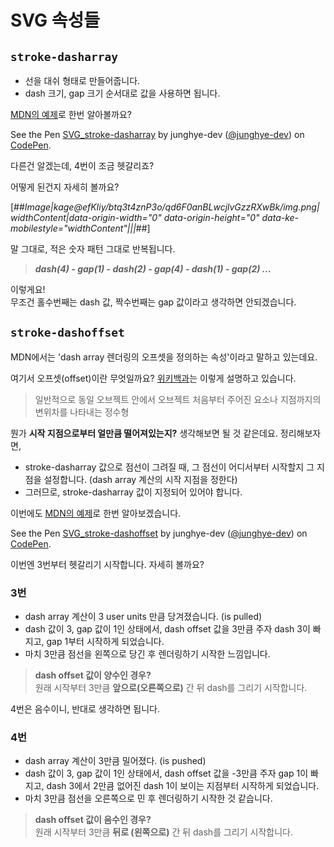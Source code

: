 # SVG 속성들

## **`stroke-dasharray`**

-   선을 대쉬 형태로 만들어줍니다.
-   dash 크기, gap 크기 순서대로 값을 사용하면 됩니다.

[MDN의 예제](https://developer.mozilla.org/en-US/docs/Web/SVG/Attribute/stroke-dasharray)로 한번 알아볼까요?

See the Pen [SVG\_stroke-dasharray](https://codepen.io/junghye-dev/pen/QWdoygq) by junghye-dev ([@junghye-dev](https://codepen.io/junghye-dev)) on [CodePen](https://codepen.io).

<script src="https://cpwebassets.codepen.io/assets/embed/ei.js"></script><script src="https://cpwebassets.codepen.io/assets/embed/ei.js"></script>

다른건 알겠는데, 4번이 조금 헷갈리죠?

어떻게 된건지 자세히 볼까요?

[##_Image|kage@efKIiy/btq3t4znP3o/qd6F0anBLwcjlvGzzRXwBk/img.png|widthContent|data-origin-width="0" data-origin-height="0" data-ke-mobilestyle="widthContent"|||_##]

말 그대로, 적은 숫자 패턴 그대로 반복됩니다.

> **_dash(4) - gap(1) - dash(2) - gap(4) - dash(1) - gap(2) ..._**

이렇게요!  
무조건 홀수번째는 dash 값, 짝수번째는 gap 값이라고 생각하면 안되겠습니다.

## **`stroke-dashoffset`**

MDN에서는 'dash array 렌더링의 오프셋을 정의하는 속성'이라고 말하고 있는데요.

여기서 오프셋(offset)이란 무엇일까요? [위키백과](https://ko.wikipedia.org/wiki/%EC%98%A4%ED%94%84%EC%85%8B_(%EC%BB%B4%ED%93%A8%ED%84%B0_%EA%B3%BC%ED%95%99))는 이렇게 설명하고 있습니다.

> 일반적으로 동일 오브젝트 안에서 오브젝트 처음부터 주어진 요소나 지점까지의 변위차를 나타내는 정수형

뭔가 **시작 지점으로부터 얼만큼 떨어져있는지?** 생각해보면 될 것 같은데요. 정리해보자면,

-   stroke-dasharray 값으로 점선이 그려질 때, 그 점선이 어디서부터 시작할지 그 지점을 설정합니다. (dash array 계산의 시작 지점을 정한다)
-   그러므로, stroke-dasharray 값이 지정되어 있어야 합니다.

이번에도 [MDN의 예제](https://developer.mozilla.org/en-US/docs/Web/SVG/Attribute/stroke-dashoffset)로 한번 알아보겠습니다.

See the Pen [SVG\_stroke-dashoffset](https://codepen.io/junghye-dev/pen/LYxaNZZ) by junghye-dev ([@junghye-dev](https://codepen.io/junghye-dev)) on [CodePen](https://codepen.io).

<script src="https://cpwebassets.codepen.io/assets/embed/ei.js"></script>

이번엔 3번부터 헷갈리기 시작합니다. 자세히 볼까요?

### **3번**

-   dash array 계산이 3 user units 만큼 당겨졌습니다. (is pulled)
-   dash 값이 3, gap 값이 1인 상태에서, dash offset 값을 3만큼 주자 dash 3이 빠지고, gap 1부터 시작하게 되었습니다.
-   마치 3만큼 점선을 왼쪽으로 당긴 후 렌더링하기 시작한 느낌입니다.

> **dash offset 값이 양수인 경우?**  
> 원래 시작부터 3만큼 **앞으로(오른쪽으로)** 간 뒤 dash를 그리기 시작합니다.

4번은 음수이니, 반대로 생각하면 됩니다.

### **4번**

-   dash array 계산이 3만큼 밀어졌다. (is pushed)
-   dash 값이 3, gap 값이 1인 상태에서, dash offset 값을 -3만큼 주자 gap 1이 빠지고, dash 3에서 2만큼 없어진 dash 1이 보이는 지점부터 시작하게 되었습니다.
-   마치 3만큼 점선을 오른쪽으로 민 후 렌더링하기 시작한 것 같습니다.  

> **dash offset 값이 음수인 경우?**  
> 원래 시작부터 3만큼 **뒤로 (왼쪽으로)** 간 뒤 dash를 그리기 시작합니다.